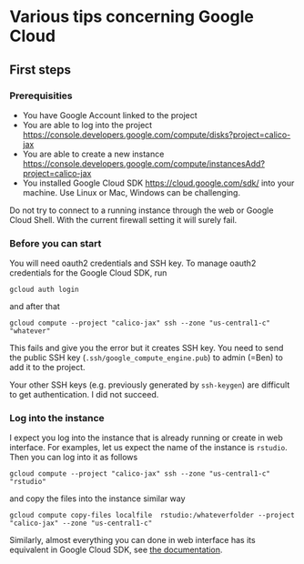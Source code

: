 # Various tips concerning Google Cloud

## First steps

### Prerequisities

* You have Google Account linked to the project
* You are able to log into the project https://console.developers.google.com/compute/disks?project=calico-jax
* You are able to create a new instance https://console.developers.google.com/compute/instancesAdd?project=calico-jax
* You installed Google Cloud SDK https://cloud.google.com/sdk/ into your machine. Use Linux or Mac, Windows can be challenging. 

Do not try to connect to a running instance through the web or Google Cloud Shell. With the current firewall setting it will surely fail.

### Before you can start

You will need oauth2 credentials and SSH key. To manage oauth2 credentials for the Google Cloud SDK, run

```
gcloud auth login
```

and after that 

```
gcloud compute --project "calico-jax" ssh --zone "us-central1-c" "whatever"
```

This fails and give you the error but it creates SSH key. You need to send the public SSH key (`.ssh/google_compute_engine.pub`) to admin (=Ben) to add it to the project. 

Your other SSH keys (e.g. previously generated by `ssh-keygen`) are difficult to get authentication. I did not succeed. 

### Log into the instance

I expect you log into the instance that is already running or create in web interface. For examples, let us expect the name of the instance is `rstudio`. Then you can log into it as follows

```
gcloud compute --project "calico-jax" ssh --zone "us-central1-c" "rstudio"
```

and copy the files into the instance similar way

```
gcloud compute copy-files localfile  rstudio:/whateverfolder --project "calico-jax" --zone "us-central1-c"
```

Similarly, almost everything you can done in web interface has its equivalent in Google Cloud SDK, see [the documentation](https://cloud.google.com/sdk/cloudplatform).